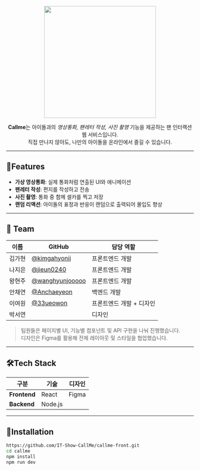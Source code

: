 <p align="center">
  <img src="https://github.com/33ueowon/callme-front/blob/main/public/images/logo-img.png?raw=true" width="300" />
</p>



<p align="center">
  <strong>Callme</strong>는 아이돌과의 <em>영상통화, 팬레터 작성, 사진 촬영</em> 기능을 제공하는 팬 인터랙션 웹 서비스입니다.<br />
  직접 만나지 않아도, 나만의 아이돌을 온라인에서 즐길 수 있습니다.
</p>


---

## 🧩Features

- **가상 영상통화**: 실제 통화처럼 연출된 UI와 애니메이션  
- **팬레터 작성**: 편지를 작성하고 전송  
- **사진 촬영**: 통화 중 함께 셀카를 찍고 저장  
- **랜덤 리액션**: 아이돌의 표정과 반응이 랜덤으로 출력되어 몰입도 향상  

---
## 👥 Team

| 이름 | GitHub | 담당 역할 |
|------|--------|------------|
| 김가현 | [@kimgahyonii](https://github.com/kimgahyonii) | 프론트엔드 개발 |
| 나지은 | [@jieun0240](https://github.com/jieun0240) | 프론트엔드 개발 |
| 왕현주 | [@wanghyunjooooo](https://github.com/wanghyunjooooo) | 프론트엔드 개발 |
| 안채연 | [@Anchaeyeon](https://github.com/Anchaeyeon) | 백엔드 개발 |
| 이여원 | [@33ueowon](https://github.com/33ueowon) | 프론트엔드 개발 + 디자인 |
| 박서연 |  | 디자인 |

> 팀원들은 페이지별 UI, 기능별 컴포넌트 및 API 구현을 나눠 진행했습니다.  
> 디자인은 Figma를 활용해 전체 레이아웃 및 스타일을 협업했습니다.

---
## 🛠Tech Stack 

| 구분 | 기술 | 디자인 |
|------|------|------|
| **Frontend** | React | Figma |
| **Backend**  | Node.js |

---

## 🔗Installation

```bash
https://github.com/IT-Show-CallMe/callme-front.git
cd callme
npm install
npm run dev
